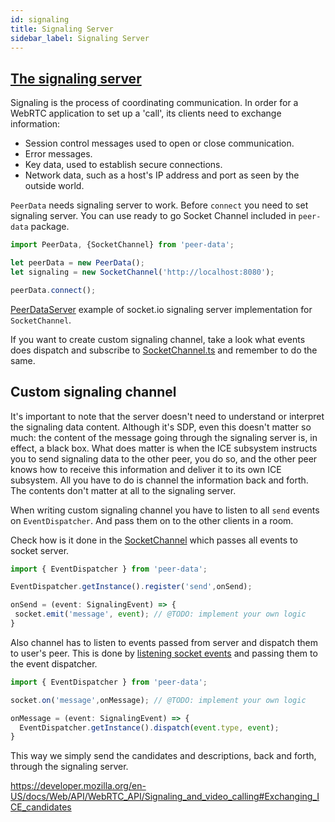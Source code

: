 ```yaml
---
id: signaling
title: Signaling Server
sidebar_label: Signaling Server
---
```


## [The signaling server](https://developer.mozilla.org/en-US/docs/Web/API/WebRTC_API/Signaling_and_video_calling#The_signaling_server)
Signaling is the process of coordinating communication. In order for a WebRTC application to set up a 'call', its clients need to exchange information:

- Session control messages used to open or close communication.
- Error messages.
- Key data, used to establish secure connections.
- Network data, such as a host's IP address and port as seen by the outside world.

`PeerData` needs signaling server to work. Before `connect` you need to set signaling server. You can use ready to go Socket Channel included in `peer-data` package.

```javascript
import PeerData, {SocketChannel} from 'peer-data';

let peerData = new PeerData();
let signaling = new SocketChannel('http://localhost:8080');

peerData.connect();
```

[PeerDataServer](https://github.com/Vardius/peer-data-server) example of socket.io signaling server implementation for `SocketChannel`. 

If you want to create custom signaling channel, take a look what events does dispatch and subscribe to [SocketChannel.ts](https://github.com/vardius/peer-data/blob/master/src/app/SocketChannel.ts) and remember to do the same.

## Custom signaling channel

It's important to note that the server doesn't need to understand or interpret the signaling data content. Although it's SDP, even this doesn't matter so much: the content of the message going through the signaling server is, in effect, a black box. What does matter is when the ICE subsystem instructs you to send signaling data to the other peer, you do so, and the other peer knows how to receive this information and deliver it to its own ICE subsystem. All you have to do is channel the information back and forth. The contents don't matter at all to the signaling server.

When writing custom signaling channel you have to listen to all `send` events on `EventDispatcher`. And pass them on to the other clients in a room.

Check how is it done in the [SocketChannel](https://github.com/vardius/peer-data/blob/356008b0116a25ddac34a823ffac8ee1b07c72ec/src/app/SocketChannel.ts#L13) which passes all events to socket server.

```typescript
import { EventDispatcher } from 'peer-data';

EventDispatcher.getInstance().register('send',onSend);

onSend = (event: SignalingEvent) => {
 socket.emit('message', event); // @TODO: implement your own logic
}
```

Also channel has to listen to events passed from server and dispatch them to user's peer. This is done by [listening socket events](https://github.com/vardius/peer-data/blob/356008b0116a25ddac34a823ffac8ee1b07c72ec/src/app/SocketChannel.ts#L23) and passing them to the event dispatcher.

```typescript
import { EventDispatcher } from 'peer-data';

socket.on('message',onMessage); // @TODO: implement your own logic

onMessage = (event: SignalingEvent) => {
  EventDispatcher.getInstance().dispatch(event.type, event);
}
```

This way we simply send the candidates and descriptions, back and forth, through the signaling server.

https://developer.mozilla.org/en-US/docs/Web/API/WebRTC_API/Signaling_and_video_calling#Exchanging_ICE_candidates
